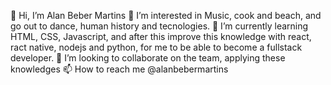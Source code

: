 👋 Hi, I’m Alan Beber Martins
👀 I’m interested in Music, cook and beach, and go out to dance, human history and tecnologies.
🌱 I’m currently learning HTML, CSS, Javascript, and after this improve this knowledge with react, ract native, nodejs and python, for me to be able to become a fullstack developer.
💞️ I’m looking to collaborate on the team, applying these knowledges
📫 How to reach me @alanbebermartins
